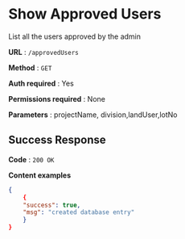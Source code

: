 # Show Approved Users

List all the users approved by the admin

**URL** : `/approvedUsers`

**Method** : `GET`

**Auth required** : Yes

**Permissions required** : None

**Parameters** : 	projectName, division,landUser,lotNo


## Success Response

**Code** : `200 OK`

**Content examples**


```json
{
    {
    "success": true,
    "msg": "created database entry"
    }
}
```
